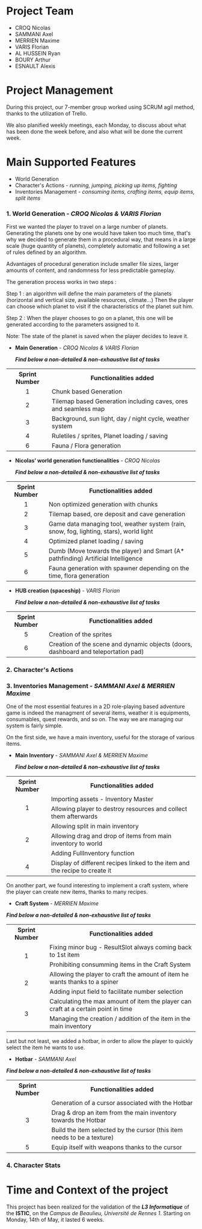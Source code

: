 # Project Team
* CROQ Nicolas
* SAMMANI Axel
* MERRIEN Maxime
* VARIS Florian
* AL HUSSEIN Ryan
* BOURY Arthur
* ESNAULT Alexis

# Project Management
During this project, our 7-member group worked using SCRUM agil method, thanks to the utilization of Trello.

We also planified weekly meetings, each Monday, to discuss about what has been done the week before, and also what will be done the current week.

# Main Supported Features
* World Generation
* Character's Actions - *running, jumping, picking up items, fighting*
* Inventories Management - *consuming items, crafting items, equip items, split items*

### 1. World Generation - *CROQ Nicolas & VARIS Florian*

First we wanted the player to travel on a large number of planets. Generating the planets one by one would have taken too much time,
that's why we decided to generate them in a procedural way, that means in a large scale (huge quantity of planets),
completely automatic and following a set of rules defined by an algorithm.

Advantages of procedural generation include smaller file sizes, larger amounts of content, and randomness for less predictable gameplay.

The generation process works in two steps :

Step 1 : an algorithm will define the main parameters of the planets (horizontal and vertical size, available resources, climate...)
Then the player can choose which planet to visit if the characteristics of the planet suit him.

Step 2 : When the player chooses to go on a planet, this one will be generated according to the parameters assigned to it.

Note: The state of the planet is saved when the player decides to leave it.

  - **Main Generation** - *CROQ Nicolas & VARIS Florian*

       **_Find below a non-detailed & non-exhaustive list of tasks_**
	   
<table>
  <th align="center"> Sprint Number </th>
  <th align="center"> Functionalities added </th>
  <tr>
    <td rowspan="1" align="center">1</td>
    <td align="left">Chunk based Generation</td>
  </tr>
  <tr>
    <td rowspan="1" align="center">2</td>
    <td align="left">Tilemap based Generation including caves, ores and seamless map</td>
  </tr>
   <tr>
    <td rowspan="1" align="center">3</td>
    <td align="left">Background, sun light, day / night cycle, weather system</td>
  </tr>
  <tr>
    <td rowspan="1" align="center">4</td>
    <td align="left">Ruletiles / sprites, Planet loading / saving</td>
  </tr>
   <tr>
    <td rowspan="1" align="center">6</td>
    <td align="left">Fauna / Flora generation</td>
  </tr>
</table>

  - **Nicolas’ world generation functionalities** - *CROQ Nicolas*

       **_Find below a non-detailed & non-exhaustive list of tasks_**

<table>
  <th align="center"> Sprint Number </th>
  <th align="center"> Functionalities added </th>
  <tr>
    <td rowspan="1" align="center">1</td>
    <td align="left">Non optimized generation with chunks</td>
  </tr>
  <tr>
    <td rowspan="1" align="center">2</td>
    <td align="left">Tilemap based, ore deposit and cave generation</td>
  </tr>
   <tr>
    <td rowspan="1" align="center">3</td>
    <td align="left">Game data managing tool, weather system (rain, snow, fog, lighting, stars), world light</td>
  </tr>
  <tr>
    <td rowspan="1" align="center">4</td>
    <td align="left">Optimized planet loading / saving</td>
  </tr>
  <tr>
    <td rowspan="1" align="center">5</td>
    <td align="left">Dumb (Move towards the player) and Smart (A* pathfinding) Artificial Intelligence</td>
  </tr>
   <tr>
    <td rowspan="1" align="center">6</td>
    <td align="left">Fauna generation with spawner depending on the time, flora generation</td>
  </tr>
</table>

  - **HUB creation (spaceship)** - *VARIS Florian*

       **_Find below a non-detailed & non-exhaustive list of tasks_**
	   
<table>
  <th align="center"> Sprint Number </th>
  <th align="center"> Functionalities added </th>
  <tr>
    <td rowspan="1" align="center">5</td>
    <td align="left">Creation of the sprites</td>
  </tr>
   <tr>
    <td rowspan="1" align="center">6</td>
    <td align="left">Creation of the scene and dynamic objects (doors, dashboard and teleportation pad)</td>
  </tr>
</table>
	   
### 2. Character's Actions

### 3. Inventories Management - *SAMMANI Axel & MERRIEN Maxime*
  
One of the most essential features in a 2D role-playing based adventure game is indeed the managment of several items, weather it is equipments, consumables, quest rewards, and so on.
  The way we are managing our system is fairly simple.
  
  On the first side, we have a main inventory, useful for the storage of various items.
    
  - **Main Inventory** - *SAMMANI Axel & MERRIEN Maxime*

       **_Find below a non-detailed & non-exhaustive list of tasks_**

<table>
  <th align="center"> Sprint Number </th>
  <th align="center"> Functionalities added </th>
  <tr>
    <td rowspan="2" align="center">1</td>
    <td align="left">Importing assets - Inventory Master</td>
  </tr>
  <tr>
    <td align="left">Allowing player to destroy resources and collect them afterwards</td>
  </tr>
  <tr>
    <td rowspan="3" align="center">2</td>
    <td align="left">Allowing split in main inventory</td>
  </tr>
  <tr>
    <td align="left">Allowing drag and drop of items from main inventory to world</td>
  </tr>
  <tr>
    <td align="left">Adding FullInventory function</td>
  </tr>
  <tr>
    <td rowspan="1" align="center">4</td>
    <td align="left">Display of different recipes linked to the item and the recipe to create it</td>
  </tr>
</table>
  
On another part, we found interesting to implement a craft system, where the player can create new items, thanks to many recipes.
    
  - **Craft System** - *MERRIEN Maxime*
  
  **_Find below a non-detailed & non-exhaustive list of tasks_**

<table>
  <th align="center"> Sprint Number </th>
  <th align="center"> Functionalities added </th>
  <tr>
    <td rowspan="2" align="center">1</td>
    <td align="left">Fixing minor bug - ResultSlot always coming back to 1st item</td>
  </tr>
  <tr>
    <td align="left">Prohibiting consumming items in the Craft System</td>
  </tr>
  <tr>
    <td rowspan="2" align="center">2</td>
    <td align="left">Allowing the player to craft the amount of item he wants thanks to a spiner</td>
  </tr>
  <tr>
    <td align="left">Adding input field to facilitate number selection</td>
  </tr>
  <tr>
    <td rowspan="2" align="center">3</td>
    <td align="left">Calculating the max amount of item the player can craft at a certain point in time</td>
  </tr>
  <tr>
    <td align="left">Managing the creation / addition of the item in the main inventory</td>
  </tr>
</table>
   
Last but not least, we added a hotbar, in order to allow the player to quickly select the item he wants to use.
    
  - **Hotbar** - *SAMMANI Axel*
  
  **_Find below a non-detailed & non-exhaustive list of tasks_**

<table>
  <th align="center"> Sprint Number </th>
  <th align="center"> Functionalities added </th>
  <tr>
    <td rowspan="3" align="center">3</td>
    <td align="left">Generation of a cursor associated with the Hotbar</td>
  </tr>
  <tr>
    <td align="left">Drag & drop an item from the main inventory towards the Hotbar</td>
  </tr>
  <tr>
    <td align="left">Build the item selected by the cursor (this item needs to be a texture) </td>
  </tr>
  <tr>
    <td align="center">5</td>
    <td align="left">Equip itself with weapons thanks to the cursor</td>
  </tr>
</table>
   
### 4. Character Stats

# Time and Context of the project
This project has been realized for the validation of the **_L3 Informatique_** of the **ISTIC**, on the *Campus de Beaulieu, Université de Rennes 1*.
Starting on Monday, 14th of May, it lasted 6 weeks.
